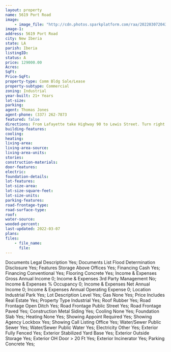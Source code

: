 ```yaml
---
layout: property
name: 5619 Port Road
image:
    - image_file: "http://cdn.photos.sparkplatform.com/raa/20220307204336270161000000.jpg"
image-1:
address: 5619 Port Road
city: New Iberia
state: LA
parish: Iberia
listingID: 
status: A
price: 129000.00
Acres: 
SqFt: 
Price-SqFt: 
property-type: Comm Bldg Sale/Lease
property-subtype: Commercial
zoning: Industrial
year-built: 21+ Years
lot-size: 
parking: 
agent: Thomas Jones
agent-phone: (337) 262-7873
featured: false
directions: From Lafayette take Highway 90 to Lewis Street. Turn right on Port Street. When Port Street takes a sharp left turn the property will be in front of you.
building-features: 
cooling: 
heating: 
living-area: 
living-area-source: 
living-area-units: 
stories: 
construction-materials: 
door-features: 
electric: 
foundation-details: 
lot-features: 
lot-size-area: 
lot-size-square-feet: 
lot-size-units: 
parking-features: 
road-frontage-type: 
road-surface-type: 
roof: 
water-source: 
wooded-percent: 
last-updated: 2022-03-07
plans: 
files:
    - file_name:
      file:
---
```

Documents	Legal Description	Yes;
Documents List	Flood Determination Disclosure	Yes;
Features	Storage Above Offices	Yes;
Financing	Cash	Yes;
Financing	Conventional	Yes;
Flooring	Concrete	Yes;
Income & Expenses	Gross Annual Income	0;
Income & Expenses	3rd Party Management	No;
Income & Expenses	% Occupancy	0;
Income & Expenses	Net Annual Income	0;
Income & Expenses	Annual Operating Expense	0;
Location	Industrial Park	Yes;
Lot Description	Level	Yes;
Gas	None	Yes;
Price Includes	Real Estate	Yes;
Property Type	Industrial	Yes;
Roof	Rubber	Yes;
Road Frontage	Open Ditch	Yes;
Road Frontage	Public Street	Yes;
Road Frontage	Paved	Yes;
Construction	Metal Siding	Yes;
Cooling	None	Yes;
Foundation	Slab	Yes;
Heating	None	Yes;
Showing	Appoint Required	Yes;
Showing	Agency Lockbox	Yes;
Showing	Call Listing Office	Yes;
Water/Sewer	Public Sewer	Yes;
Water/Sewer	Public Water	Yes;
Electricity	Other	Yes;
Exterior	Fully Fenced	Yes;
Exterior	Stabilized Yard Base	Yes;
Exterior	Outside Storage	Yes;
Exterior	OH Door > 20 Ft	Yes;
Exterior	Incinerator	Yes;
Parking	Concrete	Yes;

